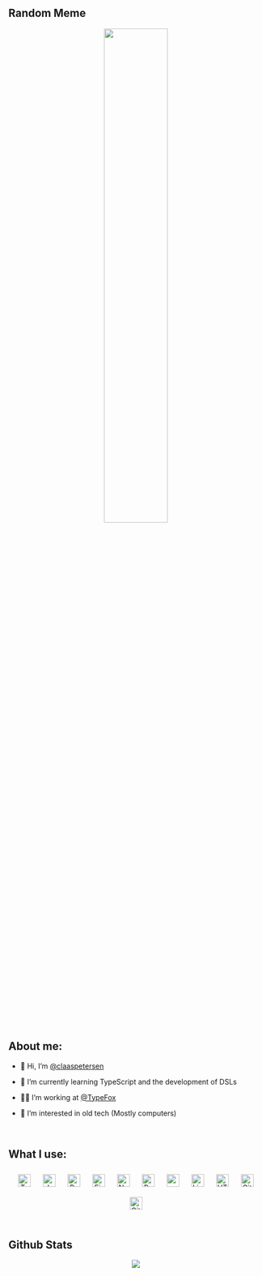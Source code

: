 ## Random Meme  
  

<div align="center">
<img src="https://random-memer.herokuapp.com/" align="center" height="50%" width="50%" />
</div>  
  

<br/>  


## About me:  
- 👋 Hi, I’m [@claaspetersen](https://github.com/claaspetersen)  
  

- 🌱 I’m currently learning TypeScript and the development of DSLs  
  

- 👨‍💻 I’m working at [@TypeFox](https://github.com/TypeFox)  
  

- 💾 I’m interested in old tech (Mostly computers)  
  

<br/>  


## What I use:  
<div align="center">  
  <img style="margin: 10px; fill: #3178C6" src="https://cdn.jsdelivr.net/npm/simple-icons@v6/icons/typescript.svg" alt="TypeScript" height="25" />  
  <img style="margin: 10px" src="https://cdn.jsdelivr.net/npm/simple-icons@v6/icons/javascript.svg" alt="JavaScript" height="25" />  
  <img style="margin: 10px" src="https://cdn.jsdelivr.net/npm/simple-icons@v6/icons/react.svg" alt="React" height="25" />  
  <img style="margin: 10px" src="https://cdn.jsdelivr.net/npm/simple-icons@v6/icons/firebase.svg" alt="Firebase" height="25" />  
  <img style="margin: 10px" src="https://cdn.jsdelivr.net/npm/simple-icons@v6/icons/nodedotjs.svg" alt="Node.js" height="25" />  
  <img style="margin: 10px" src="https://cdn.jsdelivr.net/npm/simple-icons@v6/icons/python.svg" alt="Python" height="25" />
  <img style="margin: 10px" src="https://cdn.jsdelivr.net/npm/simple-icons@v6/icons/apple.svg" alt="macOS" height="25" />
  <img style="margin: 10px" src="https://cdn.jsdelivr.net/npm/simple-icons@v6/icons/linux.svg" alt="Linux" height="25" />  
  <img style="margin: 10px" src="https://cdn.jsdelivr.net/npm/simple-icons@v6/icons/html5.svg" alt="HTML5" height="25" />  
  <img style="margin: 10px" src="https://cdn.jsdelivr.net/npm/simple-icons@v6/icons/git.svg" alt="Git" height="25" />  
  <img style="margin: 10px" src="https://cdn.jsdelivr.net/npm/simple-icons@v6/icons/github.svg" alt="GitHub" height="25" />
</div>  

<br/>  


## Github Stats  
<div align="center"><img src="https://github-readme-stats.vercel.app/api?username=claaspetersen&show_icons=true&count_private=true&hide_border=true&theme=github_dark" align="center" /></div>
<br />


<!---
claaspetersen/claaspetersen is a ✨ special ✨ repository because its `README.md` (this file) appears on your GitHub profile.
You can click the Preview link to take a look at your changes.
--->
